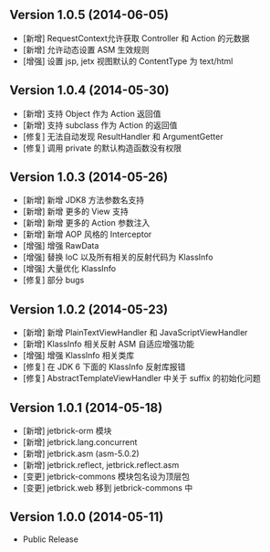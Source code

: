 Version 1.0.5 (2014-06-05)
-----------------------------

* [新增] RequestContext允许获取 Controller 和 Action 的元数据
* [新增] 允许动态设置 ASM 生效规则
* [增强] 设置 jsp, jetx 视图默认的 ContentType 为 text/html

Version 1.0.4 (2014-05-30)
-----------------------------

* [新增] 支持 Object 作为 Action 返回值
* [新增] 支持 subclass 作为 Action 的返回值
* [修复] 无法自动发现 ResultHandler 和 ArgumentGetter
* [修复] 调用 private 的默认构造函数没有权限

Version 1.0.3 (2014-05-26)
-----------------------------

* [新增] 新增 JDK8 方法参数名支持
* [新增] 新增 更多的 View 支持
* [新增] 新增 更多的 Action 参数注入
* [新增] 新增 AOP 风格的 Interceptor
* [增强] 增强 RawData
* [增强] 替换 IoC 以及所有相关的反射代码为 KlassInfo
* [增强] 大量优化 KlassInfo
* [修复] 部分 bugs

Version 1.0.2 (2014-05-23)
-----------------------------

* [新增] 新增 PlainTextViewHandler 和 JavaScriptViewHandler
* [新增] KlassInfo 相关反射 ASM 自适应增强功能
* [增强] 增强 KlassInfo 相关类库
* [修复] 在 JDK 6 下面的 KlassInfo 反射库报错
* [修复] AbstractTemplateViewHandler 中关于 suffix 的初始化问题


Version 1.0.1 (2014-05-18)
-----------------------------

* [新增] jetbrick-orm 模块
* [新增] jetbrick.lang.concurrent
* [新增] jetbrick.asm (asm-5.0.2)
* [新增] jetbrick.reflect, jetbrick.reflect.asm
* [变更] jetbrick-commons 模块包名设为顶层包
* [变更] jetbrick.web 移到 jetbrick-commons 中

Version 1.0.0 (2014-05-11)
-----------------------------

* Public Release


